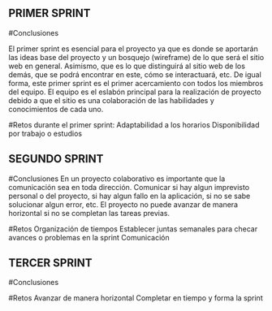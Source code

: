 ## PRIMER SPRINT

#Conclusiones

El primer sprint es esencial para el proyecto ya que es donde se aportarán las ideas base del proyecto y un bosquejo (wireframe) de lo que será el sitio web en general. Asimismo, que es lo que distinguirá al sitio web de los demás, que se podrá encontrar en este, cómo se interactuará, etc. 
De igual forma, este primer sprint es el primer acercamiento con todos los miembros del equipo. El equipo es el eslabón principal para la realización de proyecto debido a que el sitio es una colaboración de las habilidades y conocimientos de cada uno. 

#Retos durante el primer sprint:
Adaptabilidad a los horarios
Disponibilidad por trabajo o estudios

## SEGUNDO SPRINT

#Conclusiones
En un proyecto colaborativo es importante que la comunicación sea en toda dirección. Comunicar si hay algun imprevisto personal o del proyecto, si hay algun fallo en la aplicación, si no se sabe solucionar algun error, etc. 
El proyecto no puede avanzar de manera horizontal si no se completan las tareas previas.

#Retos
Organización de tiempos
Establecer juntas semanales para checar avances o problemas en la sprint
Comunicación

## TERCER SPRINT

#Conclusiones


#Retos
Avanzar de manera horizontal
Completar en tiempo y forma la sprint







